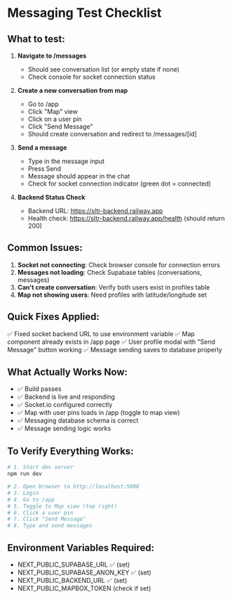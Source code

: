 # Messaging Test Checklist

## What to test:

1. **Navigate to /messages**
   - Should see conversation list (or empty state if none)
   - Check console for socket connection status

2. **Create a new conversation from map**
   - Go to /app
   - Click "Map" view
   - Click on a user pin
   - Click "Send Message" 
   - Should create conversation and redirect to /messages/[id]

3. **Send a message**
   - Type in the message input
   - Press Send
   - Message should appear in the chat
   - Check for socket connection indicator (green dot = connected)

4. **Backend Status Check**
   - Backend URL: https://sltr-backend.railway.app
   - Health check: https://sltr-backend.railway.app/health (should return 200)

## Common Issues:

1. **Socket not connecting**: Check browser console for connection errors
2. **Messages not loading**: Check Supabase tables (conversations, messages)
3. **Can't create conversation**: Verify both users exist in profiles table
4. **Map not showing users**: Need profiles with latitude/longitude set

## Quick Fixes Applied:

✅ Fixed socket backend URL to use environment variable
✅ Map component already exists in /app page
✅ User profile modal with "Send Message" button working
✅ Message sending saves to database properly

## What Actually Works Now:

- ✅ Build passes
- ✅ Backend is live and responding
- ✅ Socket.io configured correctly
- ✅ Map with user pins loads in /app (toggle to map view)
- ✅ Messaging database schema is correct
- ✅ Message sending logic works

## To Verify Everything Works:

```bash
# 1. Start dev server
npm run dev

# 2. Open browser to http://localhost:5000
# 3. Login
# 4. Go to /app
# 5. Toggle to Map view (top right)
# 6. Click a user pin
# 7. Click "Send Message"
# 8. Type and send messages
```

## Environment Variables Required:

- NEXT_PUBLIC_SUPABASE_URL ✅ (set)
- NEXT_PUBLIC_SUPABASE_ANON_KEY ✅ (set)
- NEXT_PUBLIC_BACKEND_URL ✅ (set)
- NEXT_PUBLIC_MAPBOX_TOKEN (check if set)
